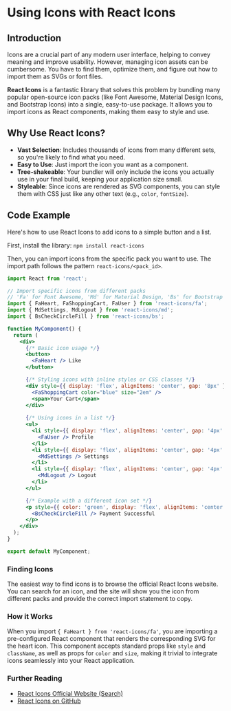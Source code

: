 # Using Icons with React Icons

## Introduction

Icons are a crucial part of any modern user interface, helping to convey meaning and improve usability. However, managing icon assets can be cumbersome. You have to find them, optimize them, and figure out how to import them as SVGs or font files.

**React Icons** is a fantastic library that solves this problem by bundling many popular open-source icon packs (like Font Awesome, Material Design Icons, and Bootstrap Icons) into a single, easy-to-use package. It allows you to import icons as React components, making them easy to style and use.

## Why Use React Icons?

*   **Vast Selection**: Includes thousands of icons from many different sets, so you're likely to find what you need.
*   **Easy to Use**: Just import the icon you want as a component.
*   **Tree-shakeable**: Your bundler will only include the icons you actually use in your final build, keeping your application size small.
*   **Styleable**: Since icons are rendered as SVG components, you can style them with CSS just like any other text (e.g., `color`, `fontSize`).

## Code Example

Here's how to use React Icons to add icons to a simple button and a list.

First, install the library:
`npm install react-icons`

Then, you can import icons from the specific pack you want to use. The import path follows the pattern `react-icons/<pack_id>`.

```jsx
import React from 'react';

// Import specific icons from different packs
// 'Fa' for Font Awesome, 'Md' for Material Design, 'Bs' for Bootstrap
import { FaHeart, FaShoppingCart, FaUser } from 'react-icons/fa';
import { MdSettings, MdLogout } from 'react-icons/md';
import { BsCheckCircleFill } from 'react-icons/bs';

function MyComponent() {
  return (
    <div>
      {/* Basic icon usage */}
      <button>
        <FaHeart /> Like
      </button>

      {/* Styling icons with inline styles or CSS classes */}
      <div style={{ display: 'flex', alignItems: 'center', gap: '8px' }}>
        <FaShoppingCart color="blue" size="2em" />
        <span>Your Cart</span>
      </div>
      
      {/* Using icons in a list */}
      <ul>
        <li style={{ display: 'flex', alignItems: 'center', gap: '4px' }}>
          <FaUser /> Profile
        </li>
        <li style={{ display: 'flex', alignItems: 'center', gap: '4px' }}>
          <MdSettings /> Settings
        </li>
        <li style={{ display: 'flex', alignItems: 'center', gap: '4px' }}>
          <MdLogout /> Logout
        </li>
      </ul>

      {/* Example with a different icon set */}
      <p style={{ color: 'green', display: 'flex', alignItems: 'center', gap: '4px' }}>
        <BsCheckCircleFill /> Payment Successful
      </p>
    </div>
  );
}

export default MyComponent;
```

### Finding Icons
The easiest way to find icons is to browse the official React Icons website. You can search for an icon, and the site will show you the icon from different packs and provide the correct import statement to copy.

### How it Works
When you import `{ FaHeart } from 'react-icons/fa'`, you are importing a pre-configured React component that renders the corresponding SVG for the heart icon. This component accepts standard props like `style` and `className`, as well as props for `color` and `size`, making it trivial to integrate icons seamlessly into your React application.

<div class="further-reading">
<h3>Further Reading</h3>
<ul>
  <li><a href="https://react-icons.github.io/react-icons/" target="_blank" rel="noopener noreferrer">React Icons Official Website (Search)</a></li>
  <li><a href="https://github.com/react-icons/react-icons" target="_blank" rel="noopener noreferrer">React Icons on GitHub</a></li>
</ul>
</div>